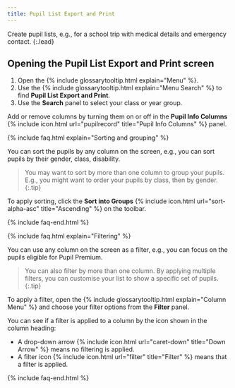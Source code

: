 ```yaml
---
title: Pupil List Export and Print
---
```


Create pupil lists, e.g., for a school trip with medical details and emergency contact.
{:.lead}

## Opening the Pupil List Export and Print screen

1. Open the {% include glossarytooltip.html explain="Menu" %}.
2. Use the {% include glossarytooltip.html explain="Menu Search" %} to find **Pupil List Export and Print**.
3. Use the **Search** panel to select your class or year group.

Add or remove columns by turning them on or off in the  **Pupil Info Columns** {% include icon.html url="pupilrecord" title="Pupil Info Columns" %} panel.

{% include faq.html explain="Sorting and grouping" %}

You can sort the pupils by any column on the screen, e.g., you can sort pupils by their gender, class, disability.

> You may want to sort by more than one column to group your pupils. E.g., you might want to order your pupils by class, then by gender.
{:.tip}

To apply sorting, click the **Sort into Groups** {% include icon.html url="sort-alpha-asc" title="Ascending" %} on the toolbar.

{% include faq-end.html %}

{% include faq.html explain="Filtering" %}

You can use any column on the screen as a filter, e.g., you can focus on the pupils eligible for Pupil Premium.

> You can also filter by more than one column. By applying multiple filters, you can customise your list to show a specific set of pupils.
{:.tip}

To apply a filter, open the {% include glossarytooltip.html explain="Column Menu" %} and choose your filter options from the **Filter** panel.

You can see if a filter is applied to a column by the icon shown in the column heading:

* A drop-down arrow {% include icon.html url="caret-down" title="Down Arrow" %} means no filtering is applied.
* A filter icon {% include icon.html url="filter" title="Filter" %}  means that a filter is applied.

{% include faq-end.html  %}